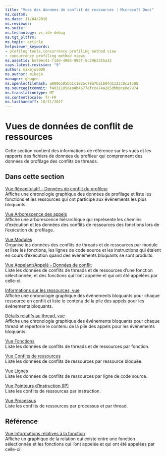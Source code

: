 ```yaml
---
title: "Vues des données de conflit de ressources | Microsoft Docs"
ms.custom: 
ms.date: 11/04/2016
ms.reviewer: 
ms.suite: 
ms.technology: vs-ide-debug
ms.tgt_pltfrm: 
ms.topic: article
helpviewer_keywords:
- profilng tools,concurrency profiling method view
- concurrency profiling method views
ms.assetid: be79ec41-f1dd-4984-993f-5c2962355a32
caps.latest.revision: "9"
author: mikejo5000
ms.author: mikejo
manager: ghogen
ms.openlocfilehash: a0006505bb1c1825c79a7ba1b04d1323c8ca1608
ms.sourcegitcommit: f40311056ea0b4677efcca74a285dbb0ce0e7974
ms.translationtype: HT
ms.contentlocale: fr-FR
ms.lasthandoff: 10/31/2017
---
```

# <a name="resource-contention-data-views"></a>Vues de données de conflit de ressources
Cette section contient des informations de référence sur les vues et les rapports des fichiers de données du profileur qui comprennent des données de profilage des conflits de threads.  
  
## <a name="in-this-section"></a>Dans cette section  
 [Vue Récapitulatif - Données de conflit du profileur](../profiling/resource-contention-data-views.md)  
 Affiche une chronologie graphique des données de profilage et liste les fonctions et les ressources qui ont participé aux événements les plus bloquants.  
  
 [Vue Arborescence des appels](../profiling/call-tree-view-contention-data.md)  
 Affiche une arborescence hiérarchique qui représente les chemins d’exécution et les données des conflits de ressources des fonctions lors de l’exécution du profilage.  
  
 [Vue Modules](../profiling/modules-view-contention-data.md)  
 Organise les données des conflits de threads et de ressources par module et liste les fonctions, les lignes de code source et les instructions qui étaient en cours d’exécution quand des événements bloquants se sont produits.  
  
 [Vue Appelant/Appelé - Données de conflit](../profiling/caller-callee-view-contention-data.md)  
 Liste les données de conflits de threads et de ressources d’une fonction sélectionnée, et des fonctions qui l’ont appelée et qui ont été appelées par celle-ci.  
  
 [Informations sur les ressources, vue](../profiling/resource-details-view-contention-data.md)  
 Affiche une chronologie graphique des événements bloquants pour chaque ressource en conflit et liste le contenu de la pile des appels pour les événements bloquants.  
  
 [Détails relatifs au thread, vue](../profiling/thread-details-view-contention-data.md)  
 Affiche une chronologie graphique des événements bloquants pour chaque thread et répertorie le contenu de la pile des appels pour les événements bloquants.  
  
 [Vue Fonctions](../profiling/functions-view-contention-data.md)  
 Liste les données de conflits de threads et de ressources par fonction.  
  
 [Vue Conflits de ressources](../profiling/resource-contentions-view-contention-data.md)  
 Liste les données de conflits de ressources par ressource bloquée.  
  
 [Vue Lignes](../profiling/lines-view-contention-data.md)  
 Liste les données de conflits de ressources par ligne de code source.  
  
 [Vue Pointeurs d’instruction (IP)](../profiling/instruction-pointers-ips-view-contention-data.md)  
 Liste les conflits de ressources par instruction.  
  
 [Vue Processus](../profiling/process-view-contention-data.md)  
 Liste les conflits de ressources par processus et par thread.  
  
## <a name="reference"></a>Référence  
 [Vue Informations relatives à la fonction](../profiling/function-details-view.md)  
 Affiche un graphique de la relation qui existe entre une fonction sélectionnée et les fonctions qui l’ont appelée et qui ont été appelées par celle-ci.